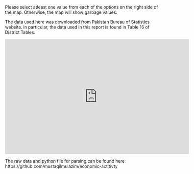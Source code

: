 <p> Please select atleast one value from each of the options on the right side of the map. Otherwise, the map will show garbage values. </p>

<p> The data used here was downloaded from Pakistan Bureau of Statistics website. In particular, the data used in this report is found in Table 16 of District Tables.</p>

<iframe width="600" height="373.5" src="https://app.powerbi.com/view?r=eyJrIjoiM2ViNzc5MmQtMDE0ZC00YzAwLWE2YjItYzQ4YWQ1NTdjMmNlIiwidCI6Ijg4OWYxNTI3LWQ4MzYtNGFhNy1iMzE4LTIzYWYwMTUxMGQxYiIsImMiOjl9" frameborder="0" allowFullScreen="true"></iframe>


<p> The raw data and python file for parsing can be found here: https://github.com/mustaqilmulazim/economic-actitivty </p>
